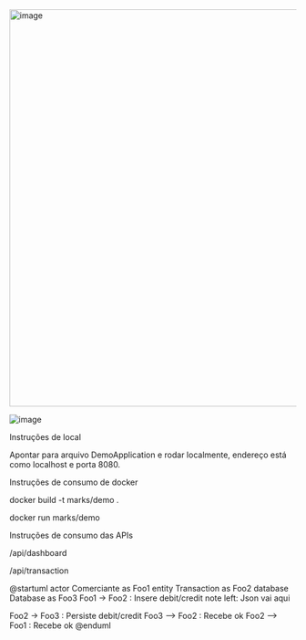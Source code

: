 <img width="696" alt="image" src="https://user-images.githubusercontent.com/6106197/227732319-18959d8e-3cb9-412e-8442-79a81b3c6625.png">

![image](https://user-images.githubusercontent.com/6106197/228066458-6cdb240a-1a1d-4836-99ac-2fe345cf8893.png)

Instruções de local

Apontar para arquivo DemoApplication e rodar localmente, endereço está como localhost e porta 8080.

Instruções de consumo de docker

docker build -t marks/demo .

docker run marks/demo

Instruções de consumo das APIs

/api/dashboard

/api/transaction

@startuml
actor Comerciante as Foo1
entity      Transaction as Foo2
database    Database    as Foo3
Foo1 -> Foo2 : Insere debit/credit
note left: Json vai aqui

Foo2 -> Foo3 : Persiste debit/credit
Foo3 --> Foo2 : Recebe ok
Foo2 --> Foo1 : Recebe ok
@enduml

